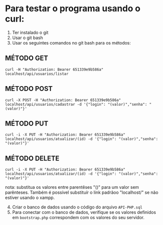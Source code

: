 # Para testar o programa usando o curl:

1. Ter instalado o git
2. Usar o git bash
3. Usar os seguintes comandos no git bash para os métodos:

## MÉTODO GET
``curl -H "Authorization: Bearer 651339e9b586a" localhost/api/usuarios/listar``

## MÉTODO POST 
``curl -X POST -H "Authorization: Bearer 651339e9b586a" localhost/api/usuarios/cadastrar -d '{"login": "(valor)","senha": "(valor)"}'``

## MÉTODO PUT 
``curl -i -X PUT -H "Authorization: Bearer 651339e9b586a" localhost/api/usuarios/atualizar/(id) -d '{"login": "(valor)","senha": "(valor)"}'``

## MÉTODO DELETE
``curl -i -X PUT -H "Authorization: Bearer 651339e9b586a" localhost/api/usuarios/atualizar/(id) -d '{"login": "(valor)","senha": "(valor)"}'``

nota: substitua os valores entre parentêses "()" para um valor sem parênteses. Também é possível substituír o link padrãoo "localhost/" se não estiver usando o xampp.

4. Criar o banco de dados usando o código do arquivo ``API-PHP.sql``
5. Para conectar com o banco de dados, verifique se os valores definidos em ``bootstrap.php`` correspondem com os valores do seu servidor. 
